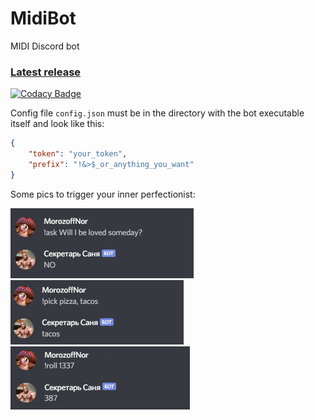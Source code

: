 # MidiBot
MIDI Discord bot

### [Latest release](https://github.com/morozoffnor/MidiBot/releases/tag/v1.1)

[![Codacy Badge](https://app.codacy.com/project/badge/Grade/e41e5665159743469595a4d817cb5736)](https://www.codacy.com?utm_source=github.com&amp;utm_medium=referral&amp;utm_content=morozoffnor/MidiBot&amp;utm_campaign=Badge_Grade)



Config file `config.json` must be in the directory with the bot executable itself and look like this:
```json
{
	"token": "your_token",
	"prefix": "!&>$_or_anything_you_want"
}
```
Some pics to trigger your inner perfectionist:

![ask](imgsForReadMe/ask.png?raw=true "Preview") ![pick](imgsForReadMe/pick.png?raw=true "Preview") ![roll](imgsForReadMe/roll.png?raw=true "Preview")

